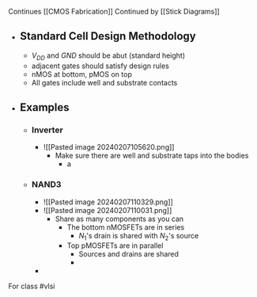 Continues [[CMOS Fabrication]]
Continued by [[Stick Diagrams]]
- ## Standard Cell Design Methodology
	- $V_{DD}$ and $GND$ should be abut (standard height)
	- adjacent gates should satisfy design rules
	- nMOS at bottom, pMOS on top
	- All gates include well and substrate contacts
- ## Examples
	- ### Inverter
		- ![[Pasted image 20240207105620.png]]
			- Make sure there are well and substrate taps into the bodies
				- a
	- ### NAND3
		- ![[Pasted image 20240207110329.png]]
		- ![[Pasted image 20240207110031.png]]
			- Share as many components as you can
				- The bottom nMOSFETs are in series
					- $N_{1}$'s drain is shared with $N_{2}$'s source
				- Top pMOSFETs are in parallel
					- Sources and drains are shared
					- 
		- 
For class #vlsi 
